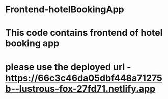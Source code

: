 # Frontend-hotelBookingApp

# This code contains frontend of hotel booking app

# please use the deployed url  - https://66c3c46da05dbf448a71275b--lustrous-fox-27fd71.netlify.app
